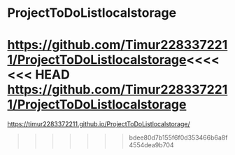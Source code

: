 # ProjectToDoListlocalstorage
 https://github.com/Timur2283372211/ProjectToDoListlocalstorage<<<<<<< HEAD
 https://github.com/Timur2283372211/ProjectToDoListlocalstorage
=======
 https://timur2283372211.github.io/ProjectToDoListlocalstorage/
>>>>>>> bdee80d7b155f6f0d353466b6a8f4554dea9b704
